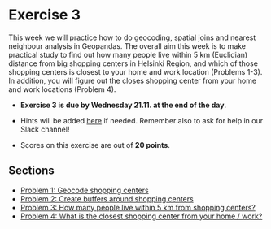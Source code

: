 # Exercise 3

This week we will practice how to do geocoding, spatial joins and nearest neighbour analysis in Geopandas. The overall aim this week is to make practical study to find out how many people live within 5 km (Euclidian) distance from big shopping centers in Helsinki Region, and which of those shopping centers is closest to your home and work location (Problems 1-3). In addition, you will figure out the closes shopping center from your home and work locations (Problem 4). 

- **Exercise 3 is due by Wednesday 21.11. at the end of the day**.

- Hints will be added [here](https://automating-gis-processes.github.io/2018/lessons/L3/exercise-3.html) if needed. Remember also to ask for help in our Slack channel!

- Scores on this exercise are out of **20 points**.

## Sections

 - [Problem 1: Geocode shopping centers](Exercise-3-Problem-1-3.ipynb#problem-1-geocode-shopping-centers-5-points)
 - [Problem 2: Create buffers around shopping centers](Exercise-3-Problem-1-3.ipynb#problem-2-create-buffers-around-shopping-centers-5-points)
 - [Problem 3: How many people live within 5 km from shopping centers?](Exercise-3-Problem-1-3.ipynb#problem-3-how-many-people-live-within-5-km-from-shopping-centers-5-points)
 - [Problem 4: What is the closest shopping center from your home / work?](Exercise-3-Problem-4.ipynb)
 
